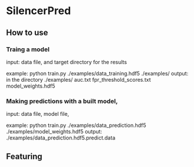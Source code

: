 # SilencerPred
## How to use
### Traing a model 
input: data file, and target directory for the results
 
example:
python train.py  ./examples/data_training.hdf5 ./examples/
output: in the directory ./examples/
        auc.txt
        fpr_threshold_scores.txt
        model_weights.hdf5
 
### Making predictions with a built model, 
input: data file, model file, 
 
example:
python train.py ./examples/data_prediction.hdf5 ./examples/model_weights.hdf5
output: ./examples/data_prediction.hdf5.predict.data

## Featuring

